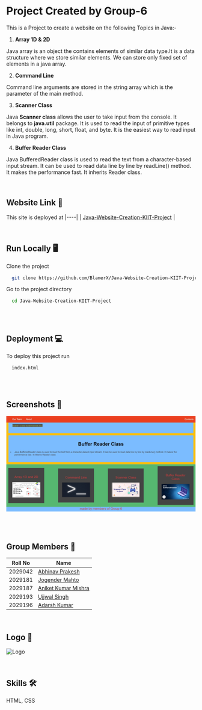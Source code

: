 # Project Created by Group-6

This is a Project to create a website on the following Topics in Java:-

1. **Array 1D & 2D**

Java array is an object the contains elements of similar data type.It is a data structure where we store similar elements. We can store only fixed set of elements in a java array.

2. **Command Line**

Command line arguments are stored in the string array which is the parameter of the main method.

3. **Scanner Class**

Java **Scanner class** allows the user to take input from the console. It belongs to **java.util** package. It is used to read the input of primitive types like int, double, long, short, float, and byte. It is the easiest way to read input in Java program.

4. **Buffer Reader Class**

Java BufferedReader class is used to read the text from a character-based input stream. It can be used to read data line by line by readLine() method. It makes the performance fast. It inherits Reader class.

<br>

## Website Link 🧮

This site is deployed at
|----|
| [Java-Website-Creation-KIIT-Project](https://blamerx.github.io/Java-Website-Creation-KIIT-Project/) |

<br>

## Run Locally 🖥️

Clone the project

```bash
  git clone https://github.com/BlamerX/Java-Website-Creation-KIIT-Project.git
```

Go to the project directory

```bash
  cd Java-Website-Creation-KIIT-Project
```

<br><br>

## Deployment 💻

To deploy this project run

```bash
  index.html
```

<br><br>

## Screenshots 📸

![Website Screenshot](https://github.com/BlamerX/Java-Website-Creation-KIIT-Project/blob/master/img/Sample.jpg)

<br><br>

## Group Members 💯

| Roll No | Name                                                  |
| ------- | ----------------------------------------------------- |
| 2029042 | [Abhinav Prakesh](https://github.com/innocentabhinav) |
| 2029181 | [Jogender Mahto](https://github.com/)                 |
| 2029187 | [Aniket Kumar Mishra](https://github.com/)            |
| 2029193 | [Ujjwal Singh](https://github.com/ujjwal3112)         |
| 2029196 | [Adarsh Kumar](https://github.com/BlamerX)            |

<br>

## Logo 💫

![Logo](https://cdn.kiit.ac.in/main/2017/12/13193456/KIIT-Logo-New.png)

<br>

## Skills 🛠

HTML, CSS
